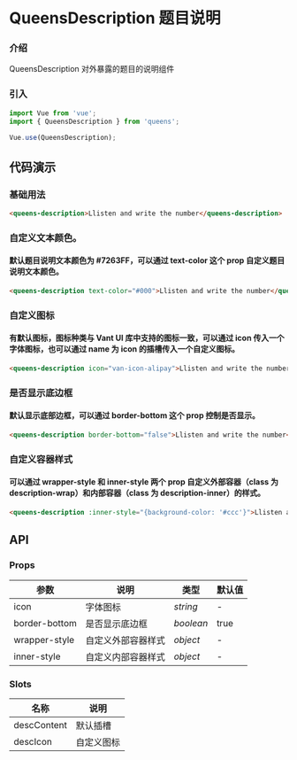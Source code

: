 # QueensDescription 题目说明

### 介绍

QueensDescription 对外暴露的题目的说明组件

### 引入

```js
import Vue from 'vue';
import { QueensDescription } from 'queens';

Vue.use(QueensDescription);
```

## 代码演示

### 基础用法

```html
<queens-description>Llisten and write the number</queens-description>
```
### 自定义文本颜色。
#### 默认题目说明文本颜色为 #7263FF，可以通过 text-color 这个 prop 自定义题目说明文本颜色。

```html
<queens-description text-color="#000">Llisten and write the number</queens-description>
```

### 自定义图标
#### 有默认图标，图标种类与 Vant UI 库中支持的图标一致，可以通过 icon 传入一个字体图标，也可以通过 name 为 icon 的插槽传入一个自定义图标。

```html
<queens-description icon="van-icon-alipay">Llisten and write the number</queens-description>
```

### 是否显示底边框
#### 默认显示底部边框，可以通过 border-bottom 这个 prop 控制是否显示。

```html
<queens-description border-bottom="false">Llisten and write the number</queens-description>
```

### 自定义容器样式
#### 可以通过 wrapper-style 和 inner-style 两个 prop 自定义外部容器（class 为 description-wrap）和内部容器（class 为 description-inner）的样式。

```html
<queens-description :inner-style="{background-color: '#ccc'}">Llisten and write the number</queens-description>
```

## API

### Props

| 参数 | 说明 | 类型 | 默认值 |
|------|------|------|------|
| icon | 字体图标 | *string* | - |
| border-bottom | 是否显示底边框 | *boolean* | true |
| wrapper-style | 自定义外部容器样式 | *object* | - |
| inner-style | 自定义内部容器样式 | *object* | - |

<!-- ### Events

| 事件名 | 说明 | 回调参数 |
|------|------|------|
| click | 点击时触发 | event: Event | -->

### Slots

| 名称 | 说明 |
|------|------|
| descContent | 默认插槽 |
| descIcon | 自定义图标 |
